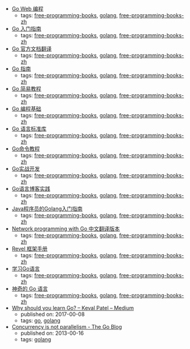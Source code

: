 * [Go Web 编程](https://github.com/astaxie/build-web-application-with-golang)
    * tags: [free-programming-books](../tags/free-programming-books.md), [golang](../tags/golang.md), [free-programming-books-zh](../tags/free-programming-books-zh.md)
* [Go 入门指南](https://github.com/Unknwon/the-way-to-go_ZH_CN)
    * tags: [free-programming-books](../tags/free-programming-books.md), [golang](../tags/golang.md), [free-programming-books-zh](../tags/free-programming-books-zh.md)
* [Go 官方文档翻译](https://github.com/golang-china/golangdoc.translations)
    * tags: [free-programming-books](../tags/free-programming-books.md), [golang](../tags/golang.md), [free-programming-books-zh](../tags/free-programming-books-zh.md)
* [Go 指南](https://tour.go-zh.org/list)
    * tags: [free-programming-books](../tags/free-programming-books.md), [golang](../tags/golang.md), [free-programming-books-zh](../tags/free-programming-books-zh.md)
* [Go 简易教程](https://github.com/songleo/the-little-go-book_ZH_CN)
    * tags: [free-programming-books](../tags/free-programming-books.md), [golang](../tags/golang.md), [free-programming-books-zh](../tags/free-programming-books-zh.md)
* [Go 编程基础](https://github.com/Unknwon/go-fundamental-programming)
    * tags: [free-programming-books](../tags/free-programming-books.md), [golang](../tags/golang.md), [free-programming-books-zh](../tags/free-programming-books-zh.md)
* [Go 语言标准库](https://github.com/polaris1119/The-Golang-Standard-Library-by-Example)
    * tags: [free-programming-books](../tags/free-programming-books.md), [golang](../tags/golang.md), [free-programming-books-zh](../tags/free-programming-books-zh.md)
* [Go命令教程](https://github.com/hyper-carrot/go_command_tutorial)
    * tags: [free-programming-books](../tags/free-programming-books.md), [golang](../tags/golang.md), [free-programming-books-zh](../tags/free-programming-books-zh.md)
* [Go实战开发](https://github.com/astaxie/Go-in-Action)
    * tags: [free-programming-books](../tags/free-programming-books.md), [golang](../tags/golang.md), [free-programming-books-zh](../tags/free-programming-books-zh.md)
* [Go语言博客实践](https://github.com/achun/Go-Blog-In-Action)
    * tags: [free-programming-books](../tags/free-programming-books.md), [golang](../tags/golang.md), [free-programming-books-zh](../tags/free-programming-books-zh.md)
* [Java程序员的Golang入门指南](http://blog.csdn.net/dc_726/article/details/46565241)
    * tags: [free-programming-books](../tags/free-programming-books.md), [golang](../tags/golang.md), [free-programming-books-zh](../tags/free-programming-books-zh.md)
* [Network programming with Go 中文翻译版本](https://github.com/astaxie/NPWG_zh)
    * tags: [free-programming-books](../tags/free-programming-books.md), [golang](../tags/golang.md), [free-programming-books-zh](../tags/free-programming-books-zh.md)
* [Revel 框架手册](http://gorevel.cn/docs/manual/index.html)
    * tags: [free-programming-books](../tags/free-programming-books.md), [golang](../tags/golang.md), [free-programming-books-zh](../tags/free-programming-books-zh.md)
* [学习Go语言](http://mikespook.com/learning-go/)
    * tags: [free-programming-books](../tags/free-programming-books.md), [golang](../tags/golang.md), [free-programming-books-zh](../tags/free-programming-books-zh.md)
* [神奇的 Go 语言](http://go.ctolib.com/docs/read/magical-go-c-index.html)
    * tags: [free-programming-books](../tags/free-programming-books.md), [golang](../tags/golang.md), [free-programming-books-zh](../tags/free-programming-books-zh.md)
* [Why should you learn Go? – Keval Patel – Medium](https://medium.com/@kevalpatel2106/why-should-you-learn-go-f607681fad65)
    * published on: 2017-00-08
    * tags: [go](../tags/go.md), [golang](../tags/golang.md)
* [Concurrency is not parallelism - The Go Blog](https://blog.golang.org/concurrency-is-not-parallelism)
    * published on: 2013-00-16
    * tags: [golang](../tags/golang.md)
